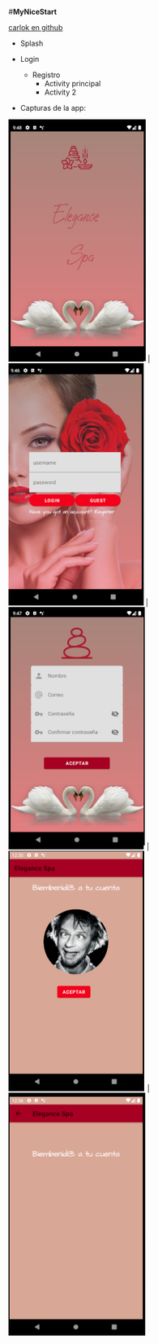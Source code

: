 #**MyNiceStart**

[carlok en github](https://github.com/carlokg/)



* Splash
* Login
  * Registro
    *  Activity principal
    *  Activity 2


*    Capturas de la app:

![](img/splash.png) | ![](img/login.png) | ![](img/register.png) | ![](img/act.png) | ![](img/act2.png)

